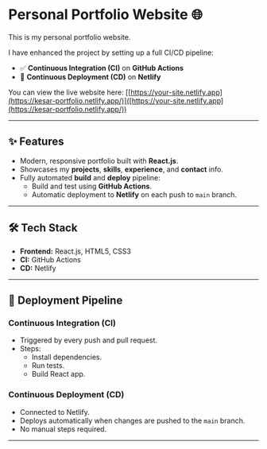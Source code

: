 # Personal Portfolio Website 🌐

This is my personal portfolio website.

I have enhanced the project by setting up a full CI/CD pipeline:

- ✅ **Continuous Integration (CI)** on **GitHub Actions**
- 🚀 **Continuous Deployment (CD)** on **Netlify**

You can view the live website here: [[https://your-site.netlify.app](https://kesar-portfolio.netlify.app/)]([https://your-site.netlify.app](https://kesar-portfolio.netlify.app/)) <!-- Replace with your actual Netlify URL -->

---

## ✨ Features

- Modern, responsive portfolio built with **React.js**.
- Showcases my **projects**, **skills**, **experience**, and **contact** info.
- Fully automated **build** and **deploy** pipeline:
  - Build and test using **GitHub Actions**.
  - Automatic deployment to **Netlify** on each push to `main` branch.

---

## 🛠️ Tech Stack

- **Frontend:** React.js, HTML5, CSS3
- **CI:** GitHub Actions
- **CD:** Netlify

---

## 🚀 Deployment Pipeline

### Continuous Integration (CI)

- Triggered by every push and pull request.
- Steps:
  - Install dependencies.
  - Run tests.
  - Build React app.

### Continuous Deployment (CD)

- Connected to Netlify.
- Deploys automatically when changes are pushed to the `main` branch.
- No manual steps required.

---
